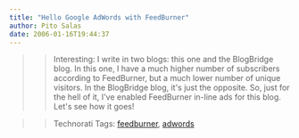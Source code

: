 ```yaml
---
title: "Hello Google AdWords with FeedBurner"
author: Pito Salas
date: 2006-01-16T19:44:37
---
```



>>

>> Interesting: I write in two blogs: this one and the BlogBridge blog. In
this one, I have a much higher number of subscribers according to FeedBurner,
but a much lower number of unique visitors. In the BlogBridge blog, it's just
the opposite. So, just for the hell of it, I've enabled FeedBurner in-line ads
for this blog. Let's see how it goes!

>>

>> Technorati Tags: [feedburner](<http://www.technorati.com/tag/feedburner>),
[adwords](<http://www.technorati.com/tag/adwords>)



